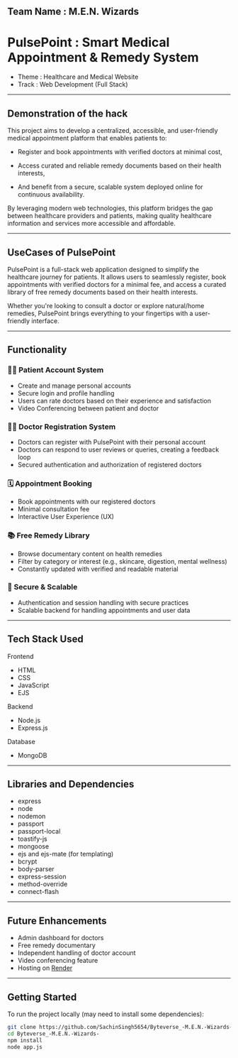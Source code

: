 ## Team Name : M.E.N. Wizards
# PulsePoint : Smart Medical Appointment & Remedy System
  - Theme : Healthcare and Medical Website
  - Track : Web Development (Full Stack)

  ---

## Demonstration of the hack
This project aims to develop a centralized, accessible, and user-friendly medical appointment platform that enables patients to:

- Register and book appointments with verified doctors at minimal cost,

- Access curated and reliable remedy documents based on their health interests,

- And benefit from a secure, scalable system deployed online for continuous availability.

By leveraging modern web technologies, this platform bridges the gap between healthcare providers and patients, making quality healthcare information and services more accessible and affordable.

---

## UseCases of PulsePoint

PulsePoint is a full-stack web application designed to simplify the healthcare journey for patients. It allows users to seamlessly register, book appointments with verified doctors for a minimal fee, and access a curated library of free remedy documents based on their health interests.

Whether you're looking to consult a doctor or explore natural/home remedies, PulsePoint brings everything to your fingertips with a user-friendly interface.

---

## Functionality

### 👨‍⚕ Patient Account System
- Create and manage personal accounts
- Secure login and profile handling
- Users can rate doctors based on their experience and satisfaction
- Video Conferencing between patient and doctor

### 👨‍⚕ Doctor Registration System
- Doctors can register with PulsePoint with their personal account
- Doctors can respond to user reviews or queries, creating a feedback loop
- Secured authentication and authorization of registered doctors

### 🗓 Appointment Booking
- Book appointments with our registered doctors
- Minimal consultation fee
- Interactive User Experience (UX)

### 📚 Free Remedy Library
- Browse documentary content on health remedies
- Filter by category or interest (e.g., skincare, digestion, mental wellness)
- Constantly updated with verified and readable material

### 🔐 Secure & Scalable
- Authentication and session handling with secure practices
- Scalable backend for handling appointments and user data

---

## Tech Stack Used

Frontend  
- HTML  
- CSS  
- JavaScript  
- EJS 

Backend  
- Node.js  
- Express.js  

Database  
- MongoDB 

---

## Libraries and Dependencies

- express  
- node
- nodemon
- passport
- passport-local
- toastify-js
- mongoose
- ejs and ejs-mate (for templating)
- bcrypt
- body-parser
- express-session
- method-override
- connect-flash

---

## Future Enhancements

- Admin dashboard for doctors
- Free remedy documentary
- Independent handling of doctor account
- Video conferencing feature
- Hosting on [Render](https://render.com)

---

## Getting Started

To run the project locally (may need to install some dependencies):

```bash
git clone https://github.com/SachinSingh5654/Byteverse_-M.E.N.-Wizards-.git
cd Byteverse_-M.E.N.-Wizards-
npm install
node app.js
